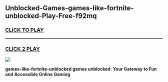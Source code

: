 
## Unblocked-Games-games-like-fortnite-unblocked-Play-Free-f92mq
<h3>
<a href="https://premium76.site?title=games-like-fortnite-unblocked&ref=10A">CLICK TO PLAY</a></h3>
<hr>

<h3>
<a href="https://premium76.site?title=games-like-fortnite-unblocked&ref=10A">CLICK 2 PLAY</a>
  
</h3>

<a href="https://premium76.site?title=games-like-fortnite-unblocked&ref=10A"><img src="https://clearcache.store/games.png"></a>


**games-like-fortnite-unblocked games unblocked: Your Gateway to Fun and Accessible Online Gaming**
